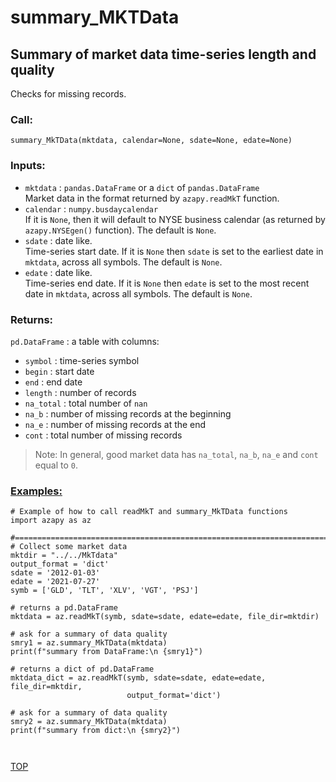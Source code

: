 
# summary_MKTData <a name="TOP"></a>

## Summary of market data time-series length and quality
Checks for missing records.

### Call:
```
summary_MkTData(mktdata, calendar=None, sdate=None, edate=None)
```

### Inputs:
* `mktdata` : `pandas.DataFrame` or a `dict` of `pandas.DataFrame` <br>
Market data in the format returned by `azapy.readMkT` function.
* `calendar` : `numpy.busdaycalendar` <br>
If it is  `None`, then it will
default to NYSE business calendar (as returned by `azapy.NYSEgen()` function).
The default is `None`.
* `sdate` : date like. <br>
Time-series start date. If it is `None` then `sdate` is set to the
earliest date in `mktdata`, across all symbols.
The default is `None`.
* `edate` : date like. <br>
Time-series end date. If it is `None` then `edate` is set to the most
recent date in `mktdata`, across all symbols.
The default is `None`.

### Returns:
`pd.DataFrame` : a table with columns:
  - `symbol` : time-series symbol
  - `begin` : start date
  - `end` : end date
  - `length` : number of records
  - `na_total` : total number of `nan`
  - `na_b` : number of missing records at the beginning
  - `na_e` : number of missing records at the end
  - `cont` : total number of missing records

>Note: In general, good market data has `na_total`, `na_b`, `na_e` and `cont`
equal to `0`.

### [Examples:](https://github.com/Mircea-MMXXI/azapy/blob/main/scripts/util/summary_MkTData_example.py)

```
# Example of how to call readMkT and summary_MkTData functions
import azapy as az

#==============================================================================
# Collect some market data
mktdir = "../../MkTdata"
output_format = 'dict'
sdate = '2012-01-03'
edate = '2021-07-27'
symb = ['GLD', 'TLT', 'XLV', 'VGT', 'PSJ']

# returns a pd.DataFrame
mktdata = az.readMkT(symb, sdate=sdate, edate=edate, file_dir=mktdir) 

# ask for a summary of data quality
smry1 = az.summary_MkTData(mktdata)
print(f"summary from DataFrame:\n {smry1}")

# returns a dict of pd.DataFrame
mktdata_dict = az.readMkT(symb, sdate=sdate, edate=edate,  file_dir=mktdir,
                          output_format='dict')

# ask for a summary of data quality
smry2 = az.summary_MkTData(mktdata)
print(f"summary from dict:\n {smry2}")

    

```
[TOP](#TOP)
